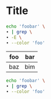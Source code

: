 # Title

```bash 
echo 'foobar' \
∙ | grep \
∙ -E \
∙ --color 'foo'
```

| foo | bar |
| --- | --- |
| baz | bim |

```bash 
echo 'foobar' \
∙ | grep \
∙ --color 'foo'
```
